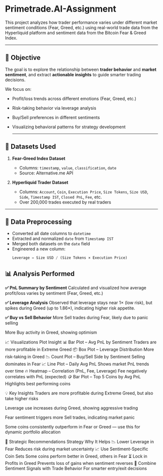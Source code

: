 # Primetrade.AI-Assignment

This project analyzes how trader performance varies under different market sentiment conditions (Fear, Greed, etc.) using real-world trade data from the Hyperliquid platform and sentiment data from the Bitcoin Fear & Greed Index.

___


## 🎯 Objective

The goal is to explore the relationship between **trader behavior** and **market sentiment**, and extract **actionable insights** to guide smarter trading decisions.

We focus on:
- Profit/loss trends across different emotions (Fear, Greed, etc.)
- Risk-taking behavior via leverage analysis
- Buy/Sell preferences in different sentiments
- Visualizing behavioral patterns for strategy development

  ---

## 📁 Datasets Used

1. **Fear-Greed Index Dataset**
   - Columns: `timestamp`, `value`, `classification`, `date`
   - Source: Alternative.me API

2. **Hyperliquid Trader Dataset**
   - Columns: `Account`, `Coin`, `Execution Price`, `Size Tokens`, `Size USD`, `Side`, `Timestamp IST`, `Closed PnL`, `Fee`, etc.
   - Over 200,000 trades executed by real traders

---
## 🧹 Data Preprocessing

- Converted all date columns to `datetime`
- Extracted and normalized `date` from `Timestamp IST`
- Merged both datasets on the `date` field
- Engineered a new column:  
  ```python
  Leverage = Size USD / (Size Tokens × Execution Price)


## 📊 Analysis Performed

**✅ PnL Summary by Sentiment**
Calculated and visualized how average profit/loss varies by sentiment (Fear, Greed, etc.)


**✅ Leverage Analysis**
Observed that leverage stays near 1× (low risk), but spikes during Greed (up to 1.86×), indicating higher risk appetite.

**✅ Buy vs Sell Behavior**
More Sell trades during Fear, likely due to panic selling

More Buy activity in Greed, showing optimism


📈 Visualizations
Plot	Insight
📊 Bar Plot – Avg PnL by Sentiment	Traders are more profitable in Extreme Greed
📦 Box Plot – Leverage Distribution	More risk-taking in Greed
📉 Count Plot – Buy/Sell Side by Sentiment	Selling dominates in Fear
📈 Line Plot – Daily Avg PnL	Shows market PnL trends over time
🔥 Heatmap – Correlation (PnL, Fee, Leverage)	Fee negatively correlates with PnL (expected)
🪙 Bar Plot – Top 5 Coins by Avg PnL	Highlights best performing coins

💡 Key Insights
Traders are more profitable during Extreme Greed, but also take higher risks

Leverage use increases during Greed, showing aggressive trading

Fear sentiment triggers more Sell trades, indicating market panic

Some coins consistently outperform in Fear or Greed — use this for dynamic portfolio allocation

🧾 Strategic Recommendations
Strategy	Why It Helps
📉 Lower Leverage in Fear	Reduces risk during market uncertainty
📈 Use Sentiment-Specific Coin Sets	Some coins perform better in Greed, others in Fear
⏳ Lock in Profits in Greed	Prevents loss of gains when sentiment reverses
🧠 Combine Sentiment Signals with Trade Behavior	For smarter entry/exit decisions
